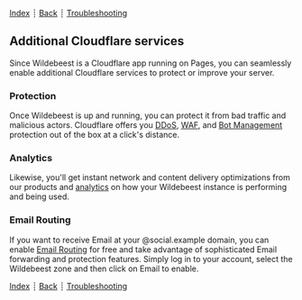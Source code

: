 [Index](../README.md) ┊ [Back](updating.md) ┊ [Troubleshooting](troubleshooting.md)

## Additional Cloudflare services

Since Wildebeest is a Cloudflare app running on Pages, you can seamlessly enable additional Cloudflare services to protect or improve your server.

### Protection

Once Wildebeest is up and running, you can protect it from bad traffic and malicious actors. Cloudflare offers you [DDoS](https://www.cloudflare.com/en-gb/ddos/), [WAF](https://www.cloudflare.com/en-gb/waf/), and [Bot Management](https://www.cloudflare.com/en-gb/products/bot-management/) protection out of the box at a click's distance.

### Analytics

Likewise, you'll get instant network and content delivery optimizations from our products and [analytics](https://www.cloudflare.com/en-gb/analytics/) on how your Wildebeest instance is performing and being used.

### Email Routing

If you want to receive Email at your @social.example domain, you can enable [Email Routing](https://developers.cloudflare.com/email-routing/get-started/enable-email-routing/) for free and take advantage of sophisticated Email forwarding and protection features. Simply log in to your account, select the Wildebeest zone and then click on Email to enable.

[Index](../README.md) ┊ [Back](updating.md) ┊ [Troubleshooting](troubleshooting.md)

